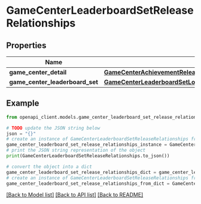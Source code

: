 # GameCenterLeaderboardSetReleaseRelationships


## Properties

Name | Type | Description | Notes
------------ | ------------- | ------------- | -------------
**game_center_detail** | [**GameCenterAchievementReleaseRelationshipsGameCenterDetail**](GameCenterAchievementReleaseRelationshipsGameCenterDetail.md) |  | [optional] 
**game_center_leaderboard_set** | [**GameCenterLeaderboardSetLocalizationRelationshipsGameCenterLeaderboardSet**](GameCenterLeaderboardSetLocalizationRelationshipsGameCenterLeaderboardSet.md) |  | [optional] 

## Example

```python
from openapi_client.models.game_center_leaderboard_set_release_relationships import GameCenterLeaderboardSetReleaseRelationships

# TODO update the JSON string below
json = "{}"
# create an instance of GameCenterLeaderboardSetReleaseRelationships from a JSON string
game_center_leaderboard_set_release_relationships_instance = GameCenterLeaderboardSetReleaseRelationships.from_json(json)
# print the JSON string representation of the object
print(GameCenterLeaderboardSetReleaseRelationships.to_json())

# convert the object into a dict
game_center_leaderboard_set_release_relationships_dict = game_center_leaderboard_set_release_relationships_instance.to_dict()
# create an instance of GameCenterLeaderboardSetReleaseRelationships from a dict
game_center_leaderboard_set_release_relationships_from_dict = GameCenterLeaderboardSetReleaseRelationships.from_dict(game_center_leaderboard_set_release_relationships_dict)
```
[[Back to Model list]](../README.md#documentation-for-models) [[Back to API list]](../README.md#documentation-for-api-endpoints) [[Back to README]](../README.md)


